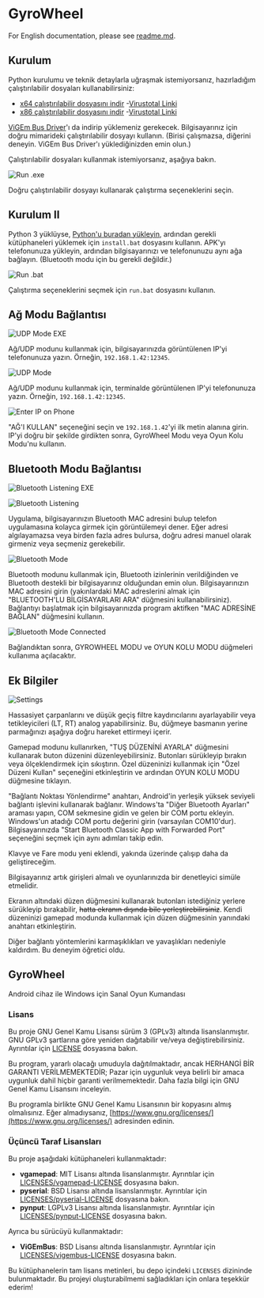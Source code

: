 # GyroWheel
For English documentation, please see [readme.md](readme.md).
## Kurulum

Python kurulumu ve teknik detaylarla uğraşmak istemiyorsanız, hazırladığım çalıştırılabilir dosyaları kullanabilirsiniz:

- [x64 çalıştırılabilir dosyasını indir](https://github.com/serdarbsgn/gyrowheel/raw/main/dist/GWListenerX64.exe)   -[Virustotal Linki](https://www.virustotal.com/gui/url/fe86b3f8f99be5c24d0e37fccf8e03e89ae39cb6e0b88d737b38541d0ef0ed9c)
- [x86 çalıştırılabilir dosyasını indir](https://github.com/serdarbsgn/gyrowheel/raw/main/dist/GWListenerX86.exe)   -[Virustotal Linki](https://www.virustotal.com/gui/url/64d2b243de5fdd899eb8f07c2ed794d40619f606673488ffe2d20d066ea94d8f)

[ViGEm Bus Driver](https://vigembusdriver.com/download/)'ı da indirip yüklemeniz gerekecek. Bilgisayarınız için doğru mimarideki çalıştırılabilir dosyayı kullanın. (Birisi çalışmazsa, diğerini deneyin. ViGEm Bus Driver'ı yüklediğinizden emin olun.)

Çalıştırılabilir dosyaları kullanmak istemiyorsanız, aşağıya bakın.

![Run .exe](readme-photos/runexe.png "Run .exe")

Doğru çalıştırılabilir dosyayı kullanarak çalıştırma seçeneklerini seçin.

## Kurulum II

Python 3 yüklüyse, [Python'u buradan yükleyin](https://www.python.org/downloads/), ardından gerekli kütüphaneleri yüklemek için `install.bat` dosyasını kullanın. APK'yı telefonunuza yükleyin, ardından bilgisayarınızı ve telefonunuzu aynı ağa bağlayın. (Bluetooth modu için bu gerekli değildir.)

![Run .bat](readme-photos/run-bat.png "Run .bat")

Çalıştırma seçeneklerini seçmek için `run.bat` dosyasını kullanın.

## Ağ Modu Bağlantısı

![UDP Mode EXE](readme-photos/run-udp-mode-exe.png "UDP Mode EXE")

Ağ/UDP modunu kullanmak için, bilgisayarınızda görüntülenen IP'yi telefonunuza yazın. Örneğin, `192.168.1.42:12345`.

![UDP Mode](readme-photos/run-udp-mode.png "UDP Mode")

Ağ/UDP modunu kullanmak için, terminalde görüntülenen IP'yi telefonunuza yazın. Örneğin, `192.168.1.42:12345`.

![Enter IP on Phone](readme-photos/udp-mode-enter-ip.png "Enter IP on Phone")

"AĞ'I KULLAN" seçeneğini seçin ve `192.168.1.42`'yi ilk metin alanına girin. IP'yi doğru bir şekilde girdikten sonra, GyroWheel Modu veya Oyun Kolu Modu'nu kullanın.

## Bluetooth Modu Bağlantısı

![Bluetooth Listening EXE](readme-photos/bluetooth-listening-exe.png "Bluetooth Listening EXE")

![Bluetooth Listening](readme-photos/bluetooth-listening.png "Bluetooth Listening")

Uygulama, bilgisayarınızın Bluetooth MAC adresini bulup telefon uygulamasına kolayca girmek için görüntülemeyi dener. Eğer adresi algılayamazsa veya birden fazla adres bulursa, doğru adresi manuel olarak girmeniz veya seçmeniz gerekebilir.

![Bluetooth Mode](readme-photos/bluetooth-mode.png "Bluetooth Mode")

Bluetooth modunu kullanmak için, Bluetooth izinlerinin verildiğinden ve Bluetooth destekli bir bilgisayarınız olduğundan emin olun. Bilgisayarınızın MAC adresini girin (yakınlardaki MAC adreslerini almak için "BLUETOOTH'LU BİLGİSAYARLARI ARA" düğmesini kullanabilirsiniz). Bağlantıyı başlatmak için bilgisayarınızda program aktifken "MAC ADRESİNE BAĞLAN" düğmesini kullanın.

![Bluetooth Mode Connected](readme-photos/bluetooth-mode-connected.png "Bluetooth Mode Connected")

Bağlandıktan sonra, GYROWHEEL MODU ve OYUN KOLU MODU düğmeleri kullanıma açılacaktır.

## Ek Bilgiler

![Settings](readme-photos/settings.png "Settings")

Hassasiyet çarpanlarını ve düşük geçiş filtre kaydırıcılarını ayarlayabilir veya tetikleyicileri (LT, RT) analog yapabilirsiniz. Bu, düğmeye basmanın yerine parmağınızı aşağıya doğru hareket ettirmeyi içerir.

Gamepad modunu kullanırken, "TUŞ DÜZENİNİ AYARLA" düğmesini kullanarak buton düzenini düzenleyebilirsiniz. Butonları sürükleyip bırakın veya ölçeklendirmek için sıkıştırın. Özel düzeninizi kullanmak için "Özel Düzeni Kullan" seçeneğini etkinleştirin ve ardından OYUN KOLU MODU düğmesine tıklayın.

"Bağlantı Noktası Yönlendirme" anahtarı, Android'in yerleşik yüksek seviyeli bağlantı işlevini kullanarak bağlanır. Windows'ta "Diğer Bluetooth Ayarları" araması yapın, COM sekmesine gidin ve gelen bir COM portu ekleyin. Windows'un atadığı COM portu değerini girin (varsayılan COM10'dur). Bilgisayarınızda "Start Bluetooth Classic App with Forwarded Port" seçeneğini seçmek için aynı adımları takip edin.

Klavye ve Fare modu yeni eklendi, yakında üzerinde çalışıp daha da geliştireceğim.    
    
Bilgisayarınız artık girişleri almalı ve oyunlarınızda bir denetleyici simüle etmelidir.

Ekranın altındaki düzen düğmesini kullanarak butonları istediğiniz yerlere sürükleyip bırakabilir, ~~hatta ekranın dışında bile yerleştirebilirsiniz~~. Kendi düzeninizi gamepad modunda kullanmak için düzen düğmesinin yanındaki anahtarı etkinleştirin.

Diğer bağlantı yöntemlerini karmaşıklıkları ve yavaşlıkları nedeniyle kaldırdım. Bu deneyim öğretici oldu.

## GyroWheel

Android cihaz ile Windows için Sanal Oyun Kumandası

### Lisans

Bu proje GNU Genel Kamu Lisansı sürüm 3 (GPLv3) altında lisanslanmıştır. GNU GPLv3 şartlarına göre yeniden dağıtabilir ve/veya değiştirebilirsiniz. Ayrıntılar için [LICENSE](LICENSE) dosyasına bakın.

Bu program, yararlı olacağı umuduyla dağıtılmaktadır, ancak HERHANGİ BİR GARANTI VERİLMEMEKTEDİR; Pazar için uygunluk veya belirli bir amaca uygunluk dahil hiçbir garanti verilmemektedir. Daha fazla bilgi için GNU Genel Kamu Lisansını inceleyin.

Bu programla birlikte GNU Genel Kamu Lisansının bir kopyasını almış olmalısınız. Eğer almadıysanız, [https://www.gnu.org/licenses/](https://www.gnu.org/licenses/) adresinden edinin.

### Üçüncü Taraf Lisansları

Bu proje aşağıdaki kütüphaneleri kullanmaktadır:

- **vgamepad**: MIT Lisansı altında lisanslanmıştır. Ayrıntılar için [LICENSES/vgamepad-LICENSE](LICENSES/vgamepad-LICENSE) dosyasına bakın.
- **pyserial**: BSD Lisansı altında lisanslanmıştır. Ayrıntılar için [LICENSES/pyserial-LICENSE](LICENSES/pyserial-LICENSE) dosyasına bakın.
- **pynput**: LGPLv3 Lisansı altında lisanslanmıştır. Ayrıntılar için [LICENSES/pynput-LICENSE](LICENSES/pynput-LICENSE) dosyasına bakın.

Ayrıca bu sürücüyü kullanmaktadır:

- **ViGEmBus**: BSD Lisansı altında lisanslanmıştır. Ayrıntılar için [LICENSES/vigembus-LICENSE](LICENSES/vigembus-LICENSE) dosyasına bakın.

Bu kütüphanelerin tam lisans metinleri, bu depo içindeki `LICENSES` dizininde bulunmaktadır. Bu projeyi oluşturabilmemi sağladıkları için onlara teşekkür ederim!
